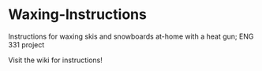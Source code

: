 # Waxing-Instructions
Instructions for waxing skis and snowboards at-home with a heat gun; ENG 331 project

Visit the wiki for instructions!

